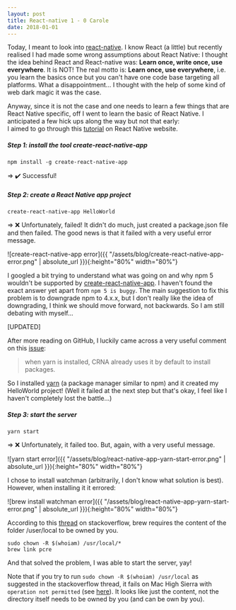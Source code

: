 ```yaml
---
layout: post
title: React-native 1 - 0 Carole
date: 2018-01-01
---
```


Today, I meant to look into [react-native](https://facebook.github.io/react-native/). I know React (a little) but recently realised I had made some wrong assumptions about React Native: I thought the idea behind React and React-native was: **Learn once, write once, use everywhere**. It is NOT! The real motto is: **Learn once, use everywhere**, i.e. you learn the basics once but you can't have one code base targeting all platforms. What a disappointment... I thought with the help of some kind of web dark magic it was the case.

Anyway, since it is not the case and one needs to learn a few things that are React Native specific, off I went to learn the basic of React Native. I anticipated a few hick ups along the way but not that early:
<br/>
I aimed to go through this [tutorial](https://facebook.github.io/react-native/docs/getting-started.html) on React Native website.

##### Step 1: install the tool create-react-native-app
```
npm install -g create-react-native-app
```

=> ✔️ Successful!

##### Step 2: create a React Native app project
```
create-react-native-app HelloWorld
```

=> ❌ Unfortunately, failed! It didn't do much, just created a package.json file and then failed. The good news is that it failed with a very useful error message.

![create-react-native-app error]({{ "/assets/blog/create-react-native-app-error.png" | absolute_url }}){:height="80%" width="80%"}

I googled a bit trying to understand what was going on and why npm 5 wouldn't be supported by [create-react-native-app](https://github.com/react-community/create-react-native-app#installation). I haven't found the exact answer yet apart from `npm 5 is buggy`. The main suggestion to fix this problem is to downgrade npm to 4.x.x, but I don't really like the idea of downgrading, I think we should move forward, not backwards. So I am still debating with myself...

[UPDATED]

After more reading on GitHub, I luckily came across a very useful comment on this [issue](https://github.com/react-community/create-react-native-app/issues/424):

> when yarn is installed, CRNA already uses it by default to install packages.

So I installed [yarn](https://yarnpkg.com/en/) (a package manager similar to npm) and it created my HelloWorld project! (Well it failed at the next step but that's okay, I feel like I haven't completely lost the battle...)


##### Step 3: start the server

```
yarn start
```

=> ❌ Unfortunately, it failed too. But, again, with a very useful message.

![yarn start error]({{ "/assets/blog/react-native-app-yarn-start-error.png" | absolute_url }}){:height="80%" width="80%"}

I chose to install watchman (arbitrarily, I don't know what solution is best). However, when installing it it errored:

![brew install watchman error]({{ "/assets/blog/react-native-app-yarn-start-error.png" | absolute_url }}){:height="80%" width="80%"}

According to this [thread](https://stackoverflow.com/questions/29319378/cant-link-pcre-thru-brew-in-max-os-yosemite) on stackoverflow, brew requires the content of the folder /user/local to be owned by you.
```
sudo chown -R $(whoiam) /usr/local/*
brew link pcre
```
And that solved the problem, I was able to start the server, yay!

Note that if you try to run `sudo chown -R $(whoiam) /usr/local` as suggested in the stackoverflow thread, it fails on Mac High Sierra with `operation not permitted` (see [here](https://github.com/Homebrew/brew/issues/3228)). It looks like just the content, not the directory itself needs to be owned by you (and can be own by you).

